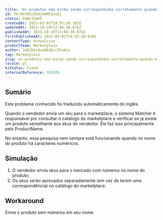 ```yaml
---
title: 'Os produtos não estão sendo correspondidos corretamente quando o productName contém números'
id: 7Kr0VtRScH54j04Rh2uuOj
status: PUBLISHED
createdAt: 2023-03-01T18:55:20.183Z
updatedAt: 2023-10-19T12:08:30.076Z
publishedAt: 2023-10-19T12:08:30.076Z
firstPublishedAt: 2023-03-01T18:55:20.910Z
contentType: knownIssue
productTeam: Marketplace
author: 2mXZkbi0oi061KicTExNjo
tag: Marketplace
slug: os-produtos-nao-estao-sendo-correspondidos-corretamente-quando-o-productname-contem-numeros
locale: pt
kiStatus: Fixed
internalReference: 762525
---
```


## Sumário

<div class="alert alert-info">
  <p>Este problema conhecido foi traduzido automaticamente do inglês.</p>
</div>


Quando o vendedor envia um sku para o marketplace, o sistema Matcher é responsável por consultar o catálogo do marketplace e verificar se já existe um produto semelhante aos skus do vendedor.
Ele faz isso principalmente pelo ProductName.

No entanto, essa pesquisa nem sempre está funcionando quando no nome do produto há caracteres numéricos.

## Simulação



1. O vendedor envia skus para o mercado com números no nome do produto;
2. Os skus serão aprovados separadamente (em vez de terem uma correspondência) no catálogo do marketplace.



## Workaround


Envie o produto sem números em seu nome.






